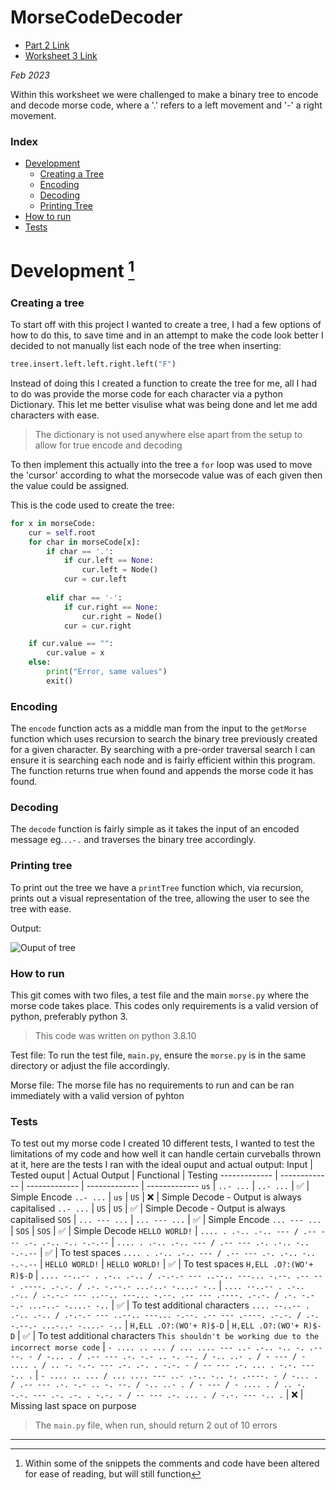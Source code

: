 # MorseCodeDecoder
* [Part 2 Link]()
* [Worksheet 3 Link]()

*Feb 2023*

Within this worksheet we were challenged to make a binary tree to encode and decode morse code, where a '.' refers to a left movement and '-' a right movement.

### Index
* [Development](#development-1)
    * [Creating a Tree](#creating-a-tree)
    * [Encoding](#encoding)
    * [Decoding](#decoding)
    * [Printing Tree](#printing-tree)
* [How to run](#how-to-run)
* [Tests](#tests)


# Development [^1]
### Creating a tree
To start off with this project I wanted to create a tree, I had a few options of how to do this, to save time and in an attempt to make the code look better I decided to not manually list each node of the tree when inserting:
```python
tree.insert.left.left.right.left("F")
```
Instead of doing this I created a function to create the tree for me, all I had to do was provide the morse code for each character via a python Dictionary. This let me better visulise what was being done and let me add characters with ease.

> The dictionary is not used anywhere else apart from the setup to allow for true encode and decoding

To then implement this actually into the tree a ```for``` loop was used to move the 'cursor' according to what the morsecode value was of each given then the value could be assigned.

This is the code used to create the tree:
```python
for x in morseCode:
    cur = self.root
    for char in morseCode[x]:
        if char == '.':
            if cur.left == None:
                cur.left = Node()
            cur = cur.left
            
        elif char == '-':
            if cur.right == None:
                cur.right = Node()
            cur = cur.right

    if cur.value == "":
        cur.value = x
    else:
        print("Error, same values")
        exit()
```
### Encoding
The `encode` function acts as a middle man from the input to the `getMorse` function which uses recursion to search the binary tree previously created for a given character. By searching with a pre-order traversal search I can ensure it is searching each node and is fairly efficient within this program. The function returns true when found and appends the morse code it has found.

### Decoding
The `decode` function is fairly simple as it takes the input of an encoded message eg.`..-.` and traverses the binary tree accordingly.

### Printing tree
To print out the tree we have a `printTree` function which, via recursion, prints out a visual representation of the tree, allowing the user to see the tree with ease.

Output:

![Ouput of tree]()

### How to run
This git comes with two files, a test file and the main `morse.py` where the morse code takes place. This codes only requirements is a valid version of python, preferably python 3.

> This code was written on python 3.8.10

Test file:
To run the test file, `main.py`, ensure the `morse.py` is in the same directory or adjust the file accordingly.

Morse file:
The morse file has no requirements to run and can be ran immediately with a valid version of pyhton

### Tests
To test out my morse code I created 10 different tests, I wanted to test the limitations of my code and how well it can handle certain curveballs thrown at it, here are the tests I ran with the ideal ouput and actual output:
Input | Tested ouput | Actual Output | Functional | Testing
------------- | ------------- | ------------- | ------------- | -------------
`us` | `..- ...` | `..- ...` | ✅ | Simple Encode
`..- ...`  | `us` | `US` | ❌ | Simple Decode - Output is always capitalised
`..- ...`  | `US` | `US` | ✅ | Simple Decode - Output is always capitalised
`SOS` | `... --- ...` | `... --- ...` | ✅ | Simple Encode
`... --- ...` | `SOS` | `SOS`  | ✅ | Simple Decode
`HELLO WORLD!` | `.... . .-.. .-.. --- / .-- --- .-. .-.. -.. -.-.--` | `.... . .-.. .-.. --- / .-- --- .-. .-.. -.. -.-.--` | ✅ | To test spaces
`.... . .-.. .-.. --- / .-- --- .-. .-.. -.. -.-.--` | `HELLO WORLD!` | `HELLO WORLD!` | ✅ | To test spaces
`H,ELL .O?:(WO'+ R)$-D` | `.... --..-- . .-.. .-.. / .-.-.- --- ..--.. ---... -.--. .-- --- .----. .-.-. / .-. -.--.- ...-..- -....- -..` | `.... --..-- . .-.. .-.. / .-.-.- --- ..--.. ---... -.--. .-- --- .----. .-.-. / .-. -.--.- ...-..- -....- -..` | ✅ | To test additional characters
`.... --..-- . .-.. .-.. / .-.-.- --- ..--.. ---... -.--. .-- --- .----. .-.-. / .-. -.--.- ...-..- -....- -..` | `H,ELL .O?:(WO'+ R)$-D` | `H,ELL .O?:(WO'+ R)$-D` | ✅ | To test additional characters
`This shouldn't be working due to the incorrect morse code` | `- .... .. ... / ... .... --- ..- .-.. -.. -. .----. - / -... . / .-- --- .-. -.- .. -. --. / -.. ..- . / - --- / - .... . / .. -. -.-. --- .-. .-. . -.-. - / -- --- .-. ... . -.-. --- -.. .` | `- .... .. ... / ... .... --- ..- .-.. -.. -. .----. - / -... . / .-- --- .-. -.- .. -. --. / -.. ..- . / - --- / - .... . / .. -. -.-. --- .-. .-. . -.-. - / -- --- .-. ... . / -.-. --- -.. .` | ❌ | Missing last space on purpose
> The `main.py` file, when run, should return 2 out of 10 errors

---
[^1]: Within some of the snippets the comments and code have been altered for ease of reading, but will still function
